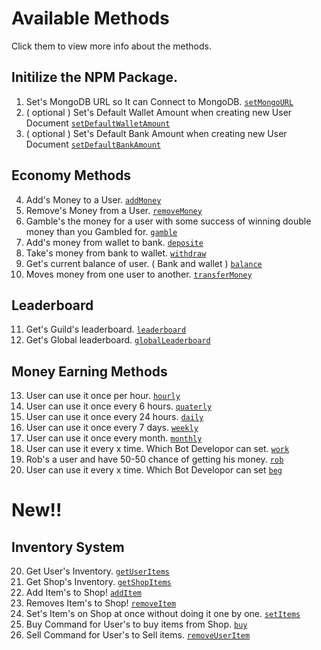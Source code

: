# Available Methods
Click them to view more info about the methods.

## Initilize the NPM Package.

1. Set's MongoDB URL so It can Connect to MongoDB.
[`setMongoURL`](https://bintelligent.github.io/currency-system/setMongoURL)
2. ( optional ) Set's Default Wallet Amount when creating new User Document
[`setDefaultWalletAmount`](https://bintelligent.github.io/currency-system/setDefaultWalletAmount)
3. ( optional ) Set's Default Bank Amount when creating new User Document
[`setDefaultBankAmount`](https://bintelligent.github.io/currency-system/setDefaultBankAmount)

## Economy Methods

4. Add's Money to a User.
[`addMoney`](https://bintelligent.github.io/currency-system/addMoney)
5. Remove's Money from a User.
[`removeMoney`](https://bintelligent.github.io/currency-system/removeMoney)
6. Gamble's the money for a user with some success of winning double money than you Gambled for.
[`gamble`](https://bintelligent.github.io/currency-system/gamble)
7. Add's money from wallet to bank.
[`deposite`](https://bintelligent.github.io/currency-system/deposite)
8. Take's money from bank to wallet.
[`withdraw`](https://bintelligent.github.io/currency-system/withdraw)
9. Get's current balance of user. ( Bank and wallet )
[`balance`](https://bintelligent.github.io/currency-system/balance)
10. Moves money from one user to another.
[`transferMoney`](https://bintelligent.github.io/currency-system/transferMoney)

## Leaderboard

11. Get's Guild's leaderboard.
[`leaderboard`](https://bintelligent.github.io/currency-system/leaderboard)
12. Get's Global leaderboard.
[`globalLeaderboard`](https://bintelligent.github.io/currency-system/globalLeaderboard)

## Money Earning Methods

13. User can use it once per hour.
[`hourly`](https://bintelligent.github.io/currency-system/hourly)
14. User can use it once every 6 hours.
[`quaterly`](https://bintelligent.github.io/currency-system/quaterly)
15. User can use it once every 24 hours.
[`daily`](https://bintelligent.github.io/currency-system/daily)
16. User can use it once every 7 days.
[`weekly`](https://bintelligent.github.io/currency-system/weekly)
17. User can use it once every month.
[`monthly`](https://bintelligent.github.io/currency-system/monthly)
18. User can use it every x time. Which Bot Developor can set.
[`work`](https://bintelligent.github.io/currency-system/work)
19. Rob's a user and have 50-50 chance of getting his money.
[`rob`](https://bintelligent.github.io/currency-system/rob)
19. User can use it every x time. Which Bot Developor can set
[`beg`](https://bintelligent.github.io/currency-system/beg)

# New!! 
## Inventory System
20. Get User's Inventory.
[`getUserItems`](https://bintelligent.github.io/currency-system/getUserItems)
21. Get Shop's Inventory.
[`getShopItems`](https://bintelligent.github.io/currency-system/getShopItems)
22. Add Item's to Shop!
[`addItem`](https://bintelligent.github.io/currency-system/addItem)
23. Removes Item's to Shop!
[`removeItem`](https://bintelligent.github.io/currency-system/removeItem)
24. Set's Item's on Shop at once without doing it one by one. 
[`setItems`](https://bintelligent.github.io/currency-system/setItems)
25. Buy Command for User's to buy items from Shop.
[`buy`](https://bintelligent.github.io/currency-system/buy)
26. Sell Command for User's to Sell items.
[`removeUserItem`](https://bintelligent.github.io/currency-system/removeUserItem)
